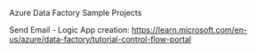 Azure Data Factory Sample Projects

Send Email - Logic App creation:
https://learn.microsoft.com/en-us/azure/data-factory/tutorial-control-flow-portal

